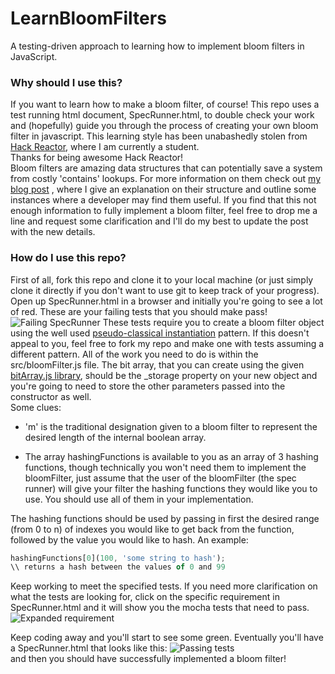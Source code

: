 # LearnBloomFilters
A testing-driven approach to learning how to implement bloom filters in JavaScript.

### Why should I use this?
If you want to learn how to make a bloom filter, of course!  This repo uses a test running html document, SpecRunner.html, to
double check your work and (hopefully) guide you through the process of creating your own bloom filter in javascript.  This
learning style has been unabashedly stolen from [Hack Reactor](http://www.hackreactor.com/), where I am currently a student.  
Thanks for being awesome Hack Reactor!  
Bloom filters are amazing data structures that can potentially save a system from costly 'contains' lookups. 
For more information on them check out [my blog post](http://blog.adamv.io/Learning-bloom-filters-through-TDD) 
, where I give an explanation on their structure and outline some instances where a developer may find them useful. 
 If you find that this not enough information to fully implement a bloom filter, feel free to drop me a line and request some
 clarification and I'll do my best to update the post with the new details.
 
### How do I use this repo?
 First of all, fork this repo and clone it to your local machine (or just simply clone it directly if you don't want to use git
 to keep track of your progress).
 Open up SpecRunner.html in a browser and initially you're going to see a lot of red.  These are your failing tests that you 
 should make pass!
 ![Failing SpecRunner](http://i.imgur.com/ILar9jA.png)
 These tests require you to create a bloom filter object using the well used [pseudo-classical instantiation](http://javascript.info/tutorial/pseudo-classical-pattern)
 pattern.  If this doesn't appeal to you, feel free to fork my repo and make one with tests assuming a different pattern.
 All of the work you need to do is within the src/bloomFilter.js file.  The bit array, that you can create using the given
 [bitArray.js library](https://github.com/TheAdamizer/bitArray.js), should be the _storage property on your new object and you're
 going to need to store the other parameters passed into the constructor as well.  
 Some clues:
 
   * 'm' is the traditional designation given to a bloom filter to represent the desired length of the internal boolean array.
 
   *  The array hashingFunctions is available to you as an array of 3 hashing functions, though technically you won't need them
 to implement the bloomFilter, just assume that the user of the bloomFilter (the spec runner) will give your filter the 
 hashing functions they would like you to use.  You should use all of them in your implementation.  

The hashing functions should be used by passing in first the desired range (from 0 to n) of indexes you would like to get
back from the function, followed by the value you would like to hash.  An example:  

```javascript
hashingFunctions[0](100, 'some string to hash');
\\ returns a hash between the values of 0 and 99
```

Keep working to meet the specified tests.  If you need more clarification on what the tests are looking for, click on the 
specific requirement in SpecRunner.html and it will show you the mocha tests that need to pass.  
![Expanded requirement](http://i.imgur.com/fhd377j.png)

Keep coding away and you'll start to see some green.  Eventually you'll have a SpecRunner.html that looks like this:
![Passing tests](http://i.imgur.com/SBgl9hR.png)  
and then you should have successfully implemented a bloom filter!
